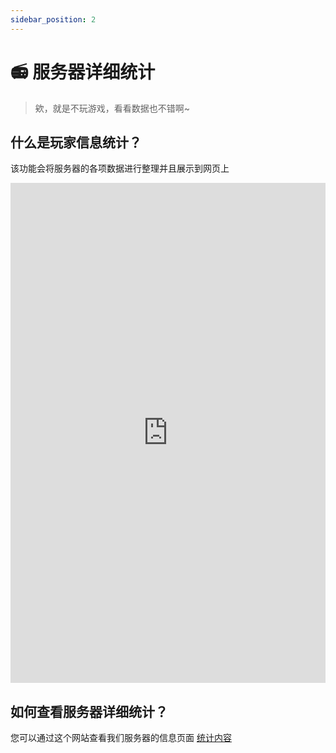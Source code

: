 ```yaml
---
sidebar_position: 2
---
```

# 📻 服务器详细统计
> 欸，就是不玩游戏，看看数据也不错啊~

## 什么是玩家信息统计？

该功能会将服务器的各项数据进行整理并且展示到网页上

<iframe
        class="map"
        src="https://tblstudio.cn:8803/"
        width="100%"
        height="800"
        frameborder="0"
      ></iframe>

## 如何查看服务器详细统计？

您可以通过这个网站查看我们服务器的信息页面
[统计内容](https://tblstudio.cn:8803/)